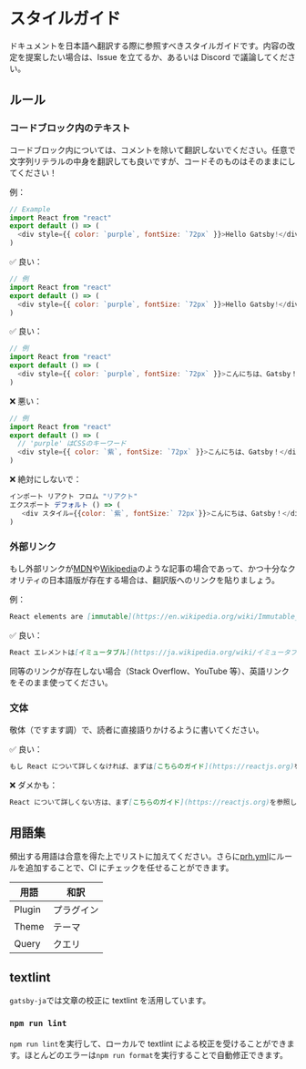 # スタイルガイド

ドキュメントを日本語へ翻訳する際に参照すべきスタイルガイドです。内容の改定を提案したい場合は、Issue を立てるか、あるいは Discord で議論してください。

## ルール

### コードブロック内のテキスト

コードブロック内については、コメントを除いて翻訳しないでください。任意で文字列リテラルの中身を翻訳しても良いですが、コードそのものはそのままにしてください！

例：

```js
// Example
import React from "react"
export default () => (
  <div style={{ color: `purple`, fontSize: `72px` }}>Hello Gatsby!</div>
)
```

✅ 良い：

```js
// 例
import React from "react"
export default () => (
  <div style={{ color: `purple`, fontSize: `72px` }}>Hello Gatsby!</div>
)
```

✅ 良い：

```js
// 例
import React from "react"
export default () => (
  <div style={{ color: `purple`, fontSize: `72px` }}>こんにちは、Gatsby！</div>
)
```

❌ 悪い：

```js
// 例
import React from "react"
export default () => (
  // 'purple' はCSSのキーワード
  <div style={{ color: `紫`, fontSize: `72px` }}>こんにちは、Gatsby！</div>
)
```

❌ 絶対にしないで：

```js
インポート リアクト フロム "リアクト"
エクスポート デフォルト () => (
   <div スタイル={{color: `紫`, fontSize:` 72px`}}>こんにちは、Gatsby！</div>
)
```

### 外部リンク

もし外部リンクが[MDN]や[Wikipedia]のような記事の場合であって、かつ十分なクオリティの日本語版が存在する場合は、翻訳版へのリンクを貼りましょう。

[mdn]: https://developer.mozilla.org/en-US/
[wikipedia]: https://en.wikipedia.org/wiki/Main_Page

例：

```md
React elements are [immutable](https://en.wikipedia.org/wiki/Immutable_object).
```

✅ 良い：

```md
React エレメントは[イミュータブル](https://ja.wikipedia.org/wiki/イミュータブル)です。
```

同等のリンクが存在しない場合（Stack Overflow、YouTube 等）、英語リンクをそのまま使ってください。

### 文体

敬体（ですます調）で、読者に直接語りかけるように書いてください。

✅ 良い：

```md
もし React について詳しくなければ、まずは[こちらのガイド](https://reactjs.org)をご覧ください。
```

❌ ダメかも：

```md
React について詳しくない方は、まず[こちらのガイド](https://reactjs.org)を参照してください。
```

## 用語集

頻出する用語は合意を得た上でリストに加えてください。さらに[prh.yml](/prh.yml)にルールを追加することで、CI にチェックを任せることができます。

| 用語   | 和訳       |
| ------ | ---------- |
| Plugin | プラグイン |
| Theme  | テーマ     |
| Query  | クエリ     |

## textlint

`gatsby-ja`では文章の校正に textlint を活用しています。

### `npm run lint`

`npm run lint`を実行して、ローカルで textlint による校正を受けることができます。ほとんどのエラーは`npm run format`を実行することで自動修正できます。
